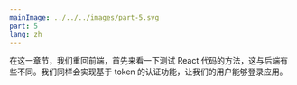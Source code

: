 ```yaml
---
mainImage: ../../../images/part-5.svg
part: 5
lang: zh
---
```


<div class="intro">


<!-- In this part we return to the frontend, first looking at different possibilities for testing the React code.  We will also implement token based authentication which will enable users to log in to our application. -->
在这一章节，我们重回前端，首先来看一下测试 React 代码的方法，这与后端有些不同。我们同样会实现基于 token 的认证功能，让我们的用户能够登录应用。

</div>

